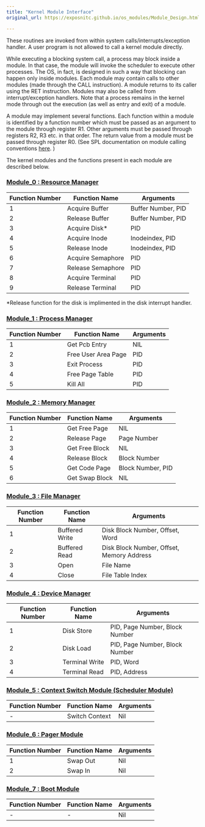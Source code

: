 ```yaml
---
title: "Kernel Module Interface"
original_url: https://exposnitc.github.io/os_modules/Module_Design.html

---
```


These routines are invoked from within system calls/interrupts/exception handler. A user program is not allowed to call a kernel module directly.

While executing a blocking system call, a process may block inside a module. In that case, the module will invoke the scheduler to execute other processes. The OS, in fact, is designed in such a way that blocking can happen only inside modules. Each module may contain calls to other modules (made through the CALL instruction). A module returns to its caller using the RET instruction. Modules may also be called from interrupt/exception handlers. Note that a process remains in the kernel mode through out the execution (as well as entry and exit) of a module.

A module may implement several functions. Each function within a module is identified by a function number which must be passed as an argument to the module through register R1. Other arguments must be passed through registers R2, R3 etc. in that order. The return value from a module must be passed through register R0. (See SPL documentation on module calling conventions [here](http://exposnitc.github.io/support_tools-files/spl.html). )

The kernel modules and the functions present in each module are described below.

### [Module_0 : Resource Manager](module_00.md)

|Function Number|Function Name|Arguments|
|--- |--- |--- |
|1|Acquire Buffer|Buffer Number, PID|
|2|Release Buffer|Buffer Number, PID|
|3|Acquire Disk*|PID|
|4|Acquire Inode|Inodeindex, PID|
|5|Release Inode|Inodeindex, PID|
|6|Acquire Semaphore|PID|
|7|Release Semaphore|PID|
|8|Acquire Terminal|PID|
|9|Release Terminal|PID|

*Release function for the disk is implimented in the disk interrupt handler.


### [Module_1 : Process Manager](module_01.md)

|Function Number|Function Name|Arguments|
|--- |--- |--- |
|1|Get Pcb Entry|NIL|
|2|Free User Area Page|PID|
|3|Exit Process|PID|
|4|Free Page Table|PID|
|5|Kill All|PID|

### [Module_2 : Memory Manager](module_02.md)
|Function Number|Function Name|Arguments|
|--- |--- |--- |
|1|Get Free Page|NIL|
|2|Release Page|Page Number|
|3|Get Free Block|NIL|
|4|Release Block|Block Number|
|5|Get Code Page|Block Number, PID|
|6|Get Swap Block|NIL|


### [Module_3 : File Manager](module_03.md)
|Function Number|Function Name|Arguments|
|--- |--- |--- |
|1|Buffered Write|Disk Block Number, Offset, Word|
|2|Buffered Read|Disk Block Number, Offset, Memory Address|
|3|Open|File Name|
|4|Close|File Table Index|


### [Module_4 : Device Manager](module_04.md)
|Function Number|Function Name|Arguments|
|--- |--- |--- |
|1|Disk Store|PID, Page Number, Block Number|
|2|Disk Load|PID, Page Number, Block Number|
|3|Terminal Write|PID, Word|
|4|Terminal Read|PID, Address|


### [Module_5 : Context Switch Module (Scheduler Module)](module_05.md)
|Function Number|Function Name|Arguments|
|--- |--- |--- |
|-|Switch Context|Nil|

### [Module_6 : Pager Module](module_06.md)
|Function Number|Function Name|Arguments|
|--- |--- |--- |
|1|Swap Out|Nil|
|2|Swap In|Nil|

### [Module_7 : Boot Module](module_07.md)
|Function Number|Function Name|Arguments|
|--- |--- |--- |
|-|-|Nil|
